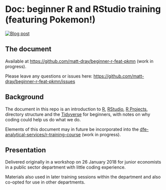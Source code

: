 # Doc: beginner R and RStudio training (featuring Pokemon!)

<!-- badges: start -->
[![Blog post](https://img.shields.io/badge/rostrum.blog-post-008900?labelColor=000000&logo=data%3Aimage%2Fgif%3Bbase64%2CR0lGODlhEAAQAPEAAAAAABWCBAAAAAAAACH5BAlkAAIAIf8LTkVUU0NBUEUyLjADAQAAACwAAAAAEAAQAAAC55QkISIiEoQQQgghRBBCiCAIgiAIgiAIQiAIgSAIgiAIQiAIgRAEQiAQBAQCgUAQEAQEgYAgIAgIBAKBQBAQCAKBQEAgCAgEAoFAIAgEBAKBIBAQCAQCgUAgEAgCgUBAICAgICAgIBAgEBAgEBAgEBAgECAgICAgECAQIBAQIBAgECAgICAgICAgECAQECAQICAgICAgICAgEBAgEBAgEBAgICAgICAgECAQIBAQIBAgECAgICAgIBAgECAQECAQIBAgICAgIBAgIBAgEBAgECAgECAgICAgICAgECAgECAgQIAAAQIKAAAh%2BQQJZAACACwAAAAAEAAQAAAC55QkIiESIoQQQgghhAhCBCEIgiAIgiAIQiAIgSAIgiAIQiAIgRAEQiAQBAQCgUAQEAQEgYAgIAgIBAKBQBAQCAKBQEAgCAgEAoFAIAgEBAKBIBAQCAQCgUAgEAgCgUBAICAgICAgIBAgEBAgEBAgEBAgECAgICAgECAQIBAQIBAgECAgICAgICAgECAQECAQICAgICAgICAgEBAgEBAgEBAgICAgICAgECAQIBAQIBAgECAgICAgIBAgECAQECAQIBAgICAgIBAgIBAgEBAgECAgECAgICAgICAgECAgECAgQIAAAQIKAAA7)](https://www.rostrum.blog/2018/11/04/r-train-pkmn/)
<!-- badges: end -->


## The document

Available at https://github.com/matt-dray/beginner-r-feat-pkmn (work in progress).

Please leave any questions or issues here: https://github.com/matt-dray/beginner-r-feat-pkmn/issues

## Background

The document in this repo is an introduction to [R](https://www.r-project.org/about.html), [RStudio](https://www.rstudio.com/), [R Projects](https://support.rstudio.com/hc/en-us/articles/200526207-Using-Projects), directory structure and the [Tidyverse](https://www.tidyverse.org/) for beginners, with notes on why coding could help us do what we do.

Elements of this document may in future be incorporated into the [dfe-analytical-services/r-training-course](https://github.com/dfe-analytical-services/r-training-course) (work in progress).

## Presentation

Delivered originally in a workshop on 26 January 2018 for junior economists in a public sector department with little coding experience.

Materials also used in later training sessions within the department and also co-opted for use in other departments.
